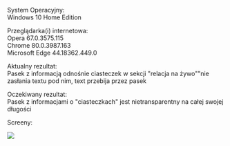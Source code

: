 System Operacyjny:   
Windows 10 Home Edition  

Przeglądarka(i) internetowa:   
Opera 67.0.3575.115  
Chrome 80.0.3987.163  
Microsoft Edge 44.18362.449.0

Aktualny rezultat:  
Pasek z informacją odnośnie ciasteczek w sekcji "relacja na żywo""nie zasłania textu pod nim, text przebija przez pasek  

Oczekiwany rezultat:  
Pasek z informacjami o "ciasteczkach" jest nietransparentny na całej swojej długości  

Screeny:  

<img src="img/Przebijający_pasek_cookies.png">

